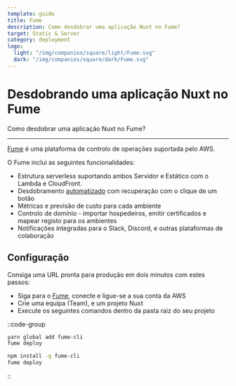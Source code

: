 ```yaml
---
template: guide
title: Fume
description: Como desdobrar uma aplicação Nuxt no Fume?
target: Static & Server
category: deployment
logo:
  light: "/img/companies/square/light/Fume.svg"
  dark: "/img/companies/square/dark/Fume.svg"
---
```

# Desdobrando uma aplicação Nuxt no Fume

Como desdobrar uma aplicação Nuxt no Fume?

---

[Fume](https://fume.app/) é uma plataforma de controlo de operações suportada pelo AWS.

O Fume inclui as seguintes funcionalidades:

- Estrutura serverless suportando ambos Servidor e Estático com o Lambda e CloudFront.
- Desdobramento [automatizado](https://github.com/marketplace/actions/fume-deployment) com recuperação com o clique de um botão
- Métricas e previsão de custo para cada ambiente
- Controlo de domínio - importar hospedeiros, emitir certificados e mapear registo para os ambientes
- Notificações integradas para o Slack, Discord, e outras plataformas de colaboração

## Configuração

Consiga uma URL pronta para produção em dois minutos com estes passos:

- Siga para o [Fume](https://fume.app), conecte e ligue-se a sua conta da AWS
- Crie uma equipa (Team), e um projeto Nuxt
- Execute os seguintes comandos dentro da pasta raiz do seu projeto

::code-group
```bash [Yarn]
yarn global add fume-cli
fume deploy
```
```bash [NPM]
npm install -g fume-cli
fume deploy
```
::
